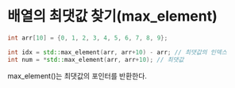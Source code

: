 # 배열의 최댓값 찾기(max_element)
```c++
int arr[10] = {0, 1, 2, 3, 4, 5, 6, 7, 8, 9};

int idx = std::max_element(arr, arr+10) - arr; // 최댓값의 인덱스
int num = *std::max_element(arr, arr+10); // 최댓값
```
max_element()는 최댓값의 포인터를 반환한다.